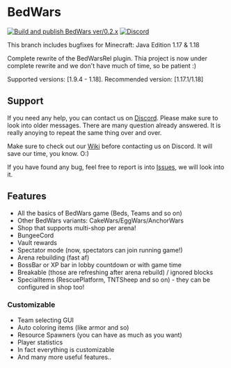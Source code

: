 # BedWars
[![Build and publish BedWars ver/0.2.x](https://github.com/ScreamingSandals/BedWars/actions/workflows/build-0-2-x.yml/badge.svg)](https://github.com/ScreamingSandals/BedWars/actions/workflows/build-0-2-x.yml)
[![Discord](https://img.shields.io/discord/582271436845219842?logo=discord)](https://discord.gg/4xB54Ts)

This branch includes bugfixes for Minecraft: Java Edition 1.17 & 1.18

Complete rewrite of the BedWarsRel plugin.
Thia project is now under complete rewrite and we don't have much of time, so be patient :)

Supported versions: \[1.9.4 - 1.18\]. Recommended version: \[1.17.1/1.18\]

## Support
If you need any help, you can contact us on [Discord](https://discord.gg/4xB54Ts). Please make sure to look into older messages. There are many question already answered. It is really anoying to repeat the same thing over and over.

Make sure to check out our [Wiki](https://github.com/ScreamingSandals/BedWars/wiki) before contacting us on Discord. It will save our time, you know. O:)

If you have found any bug, feel free to report is into [Issues](https://github.com/ScreamingSandals/BedWars/issues), we will look into it.

## Features
-   All the basics of BedWars game (Beds, Teams and so on)
-   Other BedWars variants: CakeWars/EggWars/AnchorWars
-   Shop that supports multi-shop per arena!
-   BungeeCord
-   Vault rewards
-   Spectator mode (now, spectators can join running game!)
-   Arena rebuilding (fast af)
-   BossBar or XP bar in lobby countdown or with game time
-   Breakable (those are refreshing after arena rebuild) / ignored blocks
-   SpecialItems (RescuePlatform, TNTSheep and so on) - they can be configured in shop too!

### Customizable
-   Team selecting GUI
-   Auto coloring items (like armor and so)
-   Resource Spawners (you can have as much as you want)
-   Player statistics
-   In fact everything is customizable
-   And many more useful features..
